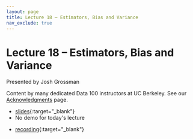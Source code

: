 ```yaml
---
layout: page
title: Lecture 18 – Estimators, Bias and Variance
nav_exclude: true
---
```


# Lecture 18 – Estimators, Bias and Variance

Presented by Josh Grossman

Content by many dedicated Data 100 instructors at UC Berkeley. See our [Acknowledgments](../../acks) page.

- [slides](https://docs.google.com/presentation/d/1ipsK_NZXMDRpIGy71qPGR8EplrvCH37s_UgnfWPk5k0/edit?usp=sharing){:target="_blank"}
- No demo for today's lecture

<!-- - [code](https://data100.datahub.berkeley.edu/hub/user-redirect/git-pull?repo=https%3A%2F%2Fgithub.com%2FDS-100%2Fsp25-student&urlpath=lab%2Ftree%2Fsp25-student%2Flecture%2Flec18%2Flec18.ipynb&branch=main){:target="_blank"}
- [code HTML](../../resources/assets/lectures/lec18/lec18.html){:target="_blank"} -->
- [recording](https://youtu.be/W0KHAwpV9Cc){:target="_blank"}